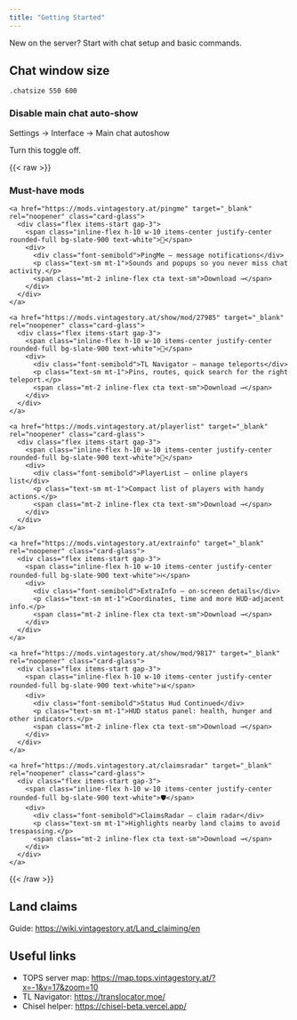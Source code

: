 ```yaml
---
title: "Getting Started"
---
```


New on the server? Start with chat setup and basic commands.

## Chat window size
```
.chatsize 550 600
```
<h3 class="mt-6 mb-2 text-base font-semibold">Disable main chat auto-show</h3>
<div class="flex flex-wrap items-center gap-2 text-sm my-2">
  <span class="px-3 py-1 rounded-md bg-slate-100 font-medium">Settings</span>
  <span class="text-slate-400">→</span>
  <span class="px-3 py-1 rounded-md bg-slate-100 font-medium">Interface</span>
  <span class="text-slate-400">→</span>
  <span class="px-3 py-1 rounded-md bg-slate-100 font-medium">Main chat autoshow</span>
</div>
<p class="text-slate-600 text-sm">Turn this toggle off.</p>

{{< raw >}}
<div class="not-prose mt-10">
  <h3 class="mb-3 text-lg font-semibold">Must-have mods</h3>
  <div class="grid grid-cols-1 md:grid-cols-2 gap-4">

    <a href="https://mods.vintagestory.at/pingme" target="_blank" rel="noopener" class="card-glass">
      <div class="flex items-start gap-3">
        <span class="inline-flex h-10 w-10 items-center justify-center rounded-full bg-slate-900 text-white">🔔</span>
        <div>
          <div class="font-semibold">PingMe — message notifications</div>
          <p class="text-sm mt-1">Sounds and popups so you never miss chat activity.</p>
          <span class="mt-2 inline-flex cta text-sm">Download →</span>
        </div>
      </div>
    </a>

    <a href="https://mods.vintagestory.at/show/mod/27985" target="_blank" rel="noopener" class="card-glass">
      <div class="flex items-start gap-3">
        <span class="inline-flex h-10 w-10 items-center justify-center rounded-full bg-slate-900 text-white">🧭</span>
        <div>
          <div class="font-semibold">TL Navigator — manage teleports</div>
          <p class="text-sm mt-1">Pins, routes, quick search for the right teleport.</p>
          <span class="mt-2 inline-flex cta text-sm">Download →</span>
        </div>
      </div>
    </a>

    <a href="https://mods.vintagestory.at/playerlist" target="_blank" rel="noopener" class="card-glass">
      <div class="flex items-start gap-3">
        <span class="inline-flex h-10 w-10 items-center justify-center rounded-full bg-slate-900 text-white">👥</span>
        <div>
          <div class="font-semibold">PlayerList — online players list</div>
          <p class="text-sm mt-1">Compact list of players with handy actions.</p>
          <span class="mt-2 inline-flex cta text-sm">Download →</span>
        </div>
      </div>
    </a>

    <a href="https://mods.vintagestory.at/extrainfo" target="_blank" rel="noopener" class="card-glass">
      <div class="flex items-start gap-3">
        <span class="inline-flex h-10 w-10 items-center justify-center rounded-full bg-slate-900 text-white">ℹ️</span>
        <div>
          <div class="font-semibold">ExtraInfo — on-screen details</div>
          <p class="text-sm mt-1">Coordinates, time and more HUD-adjacent info.</p>
          <span class="mt-2 inline-flex cta text-sm">Download →</span>
        </div>
      </div>
    </a>

    <a href="https://mods.vintagestory.at/show/mod/9817" target="_blank" rel="noopener" class="card-glass">
      <div class="flex items-start gap-3">
        <span class="inline-flex h-10 w-10 items-center justify-center rounded-full bg-slate-900 text-white">📊</span>
        <div>
          <div class="font-semibold">Status Hud Continued</div>
          <p class="text-sm mt-1">HUD status panel: health, hunger and other indicators.</p>
          <span class="mt-2 inline-flex cta text-sm">Download →</span>
        </div>
      </div>
    </a>

    <a href="https://mods.vintagestory.at/claimsradar" target="_blank" rel="noopener" class="card-glass">
      <div class="flex items-start gap-3">
        <span class="inline-flex h-10 w-10 items-center justify-center rounded-full bg-slate-900 text-white">🛡️</span>
        <div>
          <div class="font-semibold">ClaimsRadar — claim radar</div>
          <p class="text-sm mt-1">Highlights nearby land claims to avoid trespassing.</p>
          <span class="mt-2 inline-flex cta text-sm">Download →</span>
        </div>
      </div>
    </a>

  </div>
</div>
{{< /raw >}}


## Land claims
Guide: <https://wiki.vintagestory.at/Land_claiming/en>

## Useful links
- TOPS server map: <https://map.tops.vintagestory.at/?x=-1&y=17&zoom=10>
- TL Navigator: <https://translocator.moe/>
- Chisel helper: <https://chisel-beta.vercel.app/>
